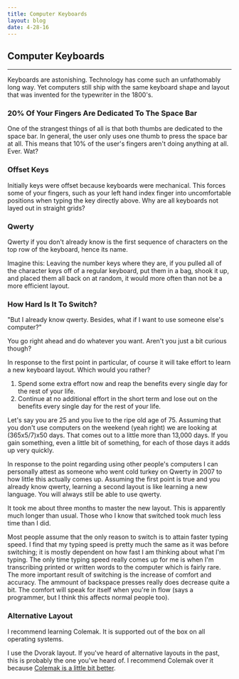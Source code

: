 ```yaml
---
title: Computer Keyboards
layout: blog
date: 4-28-16
---
```

## Computer Keyboards
------

Keyboards are astonishing. Technology has come such an unfathomably long way. Yet computers still ship with the same keyboard shape and layout that was invented for the typewriter in the 1800's.

### 20% Of Your Fingers Are Dedicated To The Space Bar

One of the strangest things of all is that both thumbs are dedicated to the space bar. In general, the user only uses one thumb to press the space bar at all. This means that 10% of the user's fingers aren't doing anything at all. Ever. Wat?

### Offset Keys

Initially keys were offset because keyboards were mechanical. This forces some of your fingers, such as your left hand index finger into uncomfortable positions when typing the key directly above. Why are all keyboards not layed out in straight grids?

### Qwerty

Qwerty if you don't already know is the first sequence of characters on the top row of the keyboard, hence its name.

Imagine this: Leaving the number keys where they are, if you pulled all of the character keys off of a regular keyboard, put them in a bag, shook it up, and placed them all back on at random, it would more often than not be a more efficient layout.

### How Hard Is It To Switch?

"But I already know qwerty. Besides, what if I want to use someone else's computer?"

You go right ahead and do whatever you want. Aren't you just a bit curious though?

In response to the first point in particular, of course it will take effort to learn a new keyboard layout. Which would you rather?

1. Spend some extra effort now and reap the benefits every single day for the rest of your life.
2. Continue at no additional effort in the short term and lose out on the benefits every single day for the rest of your life.

Let's say you are 25 and you live to the ripe old age of 75. Assuming that you don't use computers on the weekend (yeah right) we are looking at (365x5/7)x50 days. That comes out to a little more than 13,000 days. If you gain something, even a little bit of something, for each of those days it adds up very quickly.

In response to the point regarding using other people's computers I can personally attest as someone who went cold turkey on Qwerty in 2007 to how little this actually comes up. Assuming the first point is true and you already know qwerty, learning a second layout is like learning a new language. You will always still be able to use qwerty.

It took me about three months to master the new layout. This is apparently much longer than usual. Those who I know that switched took much less time than I did.

Most people assume that the only reason to switch is to attain faster typing speed. I find that my typing speed is pretty much the same as it was before switching; it is mostly dependent on how fast I am thinking about what I'm typing. The only time typing speed really comes up for me is when I'm transcribing printed or written words to the computer which is fairly rare. The more important result of switching is the increase of comfort and accuracy. The ammount of backspace presses really does decrease quite a bit. The comfort will speak for itself when you're in flow (says a programmer, but I think this affects normal people too).

### Alternative Layout

I recommend learning Colemak. It is supported out of the box on all operating systems.

I use the Dvorak layout. If you've heard of alternative layouts in the past, this is probably the one you've heard of. I recommend Colemak over it because [Colemak is a little bit better](/tools/compare-qwerty-to-dvorak-to-colemak.html).